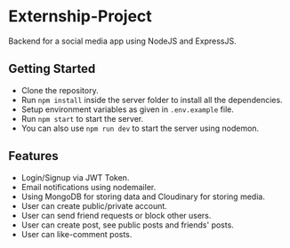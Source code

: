 # Externship-Project

Backend for a social media app using NodeJS and ExpressJS.

## Getting Started

- Clone the repository.
- Run `npm install` inside the server folder to install all the dependencies.
- Setup environment variables as given in `.env.example` file.
- Run `npm start` to start the server.
- You can also use `npm run dev` to start the server using nodemon.

## Features

- Login/Signup via JWT Token.
- Email notifications using nodemailer.
- Using MongoDB for storing data and Cloudinary for storing media.
- User can create public/private account.
- User can send friend requests or block other users.
- User can create post, see public posts and friends' posts.
- User can like-comment posts.
